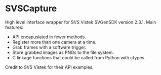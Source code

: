 # SVSCapture
High level interface wrapper for SVS Vistek SVGenSDK version 2.3.1.
Main features:
 - API encapuslated in fewer methods.
 - Register more than one camera at a time.
 - Grab frames with a software trigger.
 - Store grabbed images as PNGs to the file system.
 - C linkage functions that could be called from Python with ctypes.

Credit to SVS Vistek for their API examples.
